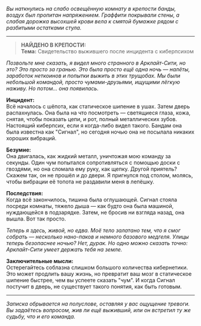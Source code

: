 _Вы наткнулись на слабо освещённую комнату в крепости банды, воздух был пропитан напряжением. Граффити покрывали стены, а слабая дорожка высохшей крови вела к смятой бумажке рядом с разбитыми остатками стула._

---

> **НАЙДЕНО В КРЕПОСТИ:**  
> **Тема:** Свидетельство выжившего после инцидента с киберпсихом

_Позвольте мне сказать, я видел много странного в Арклайт-Сити, но это? Это просто за гранью. Это была просто ещё одна ночь — налёты, заработок неткоинов и попытки выжить в этих трущобах. Мы были небольшой командой, просто чумами-друзьями, ищущими лёгкую наживу. Но потом… она появилась._

**Инцидент:**  
Всё началось с шёпота, как статическое шипение в ушах. Затем дверь распахнулась. Она была на что посмотреть — светящиеся глаза, кожа, снятая, чтобы показать цепи, и рот, полный металлических зубов. Настоящий киберпсих, если я когда-либо видел такого. Бандам она была известна как "Сигнал", но сегодня ночью она не посылала никаких хороших вибраций.

**Безумие:**  
Она двигалась, как жидкий металл, уничтожая мою команду за секунды. Один чум попытался сопротивляться с помощью доски с гвоздями, но она сломала ему руку, как щепку. Другой приятель? Скажем так, он не прошёл и до двери. Я пригнулся под столом, молясь, чтобы вибрации её топота не раздавили меня в лепёшку.

**Последствия:**  
Когда всё закончилось, тишина была оглушающей. Сигнал стояла посреди комнаты, тяжело дыша — как будто она была машиной, нуждающейся в подзарядке. Затем, не бросив ни взгляда назад, она вышла. Вот так просто.

_Теперь я здесь, живой, но едва. Моё тело залатано тем, что я смог собрать — несколько нано-паков и немного базового медгеля. Улицы теперь безопаснее ночью? Нет, дурак. Но одно можно сказать точно: Арклайт-Сити умеет держать тебя на земле._

**Заключительные мысли:**  
Остерегайтесь соблазна слишком большого количества кибернетики. Это может продлить вашу жизнь, но превратит ваш мозг в статическое шипение быстрее, чем вы успеете сказать "чум". И когда Сигнал постучит в дверь, не существует такого понятия, как быть готовым.

---

_Записка обрывается на полуслове, оставляя у вас ощущение тревоги. Вы задаётесь вопросом, жив ли ещё выживший, или он встретил ту же судьбу, что и его команда._
